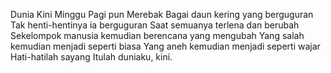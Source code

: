 Dunia Kini Minggu Pagi pun Merebak
Bagai daun kering yang berguguran
Tak henti-hentinya ia berguguran
Saat semuanya terlena dan berubah
Sekelompok manusia kemudian berencana yang mengubah
Yang salah kemudian menjadi seperti biasa
Yang aneh kemudian menjadi seperti wajar
Hati-hatilah sayang
Itulah duniaku, kini.
